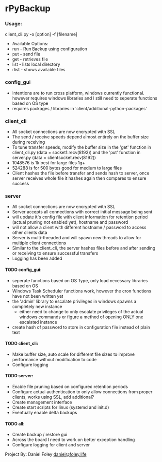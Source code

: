 # rPyBackup 

### Usage:
client_cli.py -o \[option\] -f \[filename\]
 * Available Options:
 * run - Run Backup using configuration
 * put - send file
 * get - retrieves file
 * list - lists local directory
 * rlist - shows available files

### config_gui 
 - Intentions are to run cross platform, windows currently functional. however requires windows libraries and I still need to seperate functions based on OS type
 - requires packages / libraries in 'client/additional-python-packages'

### client_cli 
- All socket connections are now encrypted with SSL 
- The send / receive speeds depend almost entirely on the buffer size during receiving
- To tune transfer speeds, modify the buffer size in the 'get' function in client_cli.py (data = socket1.recv(8192)) and the 'put' function in server.py (data = clientsocket.recv(8192))  
 - 1048576 is 1k best for large files 1g+
 - 524288 is for 500 bytes good for medium to large files
- Client hashes the file before transfer and sends hash to server, once server receives whole file it hashes again then compares to ensure success
		     
### server
- All socket connections are now encrypted with SSL     
- Server accepts all connections with correct initial message being sent
- will update it's config file with client information for retention period 
  (actual pruning not enabled yet), hostname and password
- will not allow a client with different hostname / password to access other clients data
- Server is multi-threaded and will spawn new threads to allow for multiple client connections
- Similar to the client_cli, the server hashes files before and after sending or receiving to ensure successful transfers
- Logging has been added

#### TODO config_gui:
 - seperate functions based on OS Type, only load necessary libraries based on OS
 - Windows Task Scheduler functions work, however the cron functions have not been written yet
 - the 'admin' library to escalate privileges in windows spawns a completely new instance
 	- either need to change to only escalate privileges of the actual windows commands
 	  or figure a method of opening ONLY one escalated instance
 - create hash of password to store in configuration file instead of plain text

#### TODO client_cli:
 - Make buffer size, auto scale for different file sizes to improve performance without modification to code
 - Configure logging
 
#### TODO server:
 - Enable file pruning based on configured retention periods
 - Configure actual authentication to only allow connections from proper clients, works using SSL, add additional?
 - Create management interface
 - Create start scripts for linux (systemd and init.d)
 - Eventually enable delta backups
 
#### TODO all:
 - Create backup / restore gui
 - Across the board I need to work on better exception handling
 - Configure logging for client and server
  

Project By: Daniel Foley <daniel@foley.life>